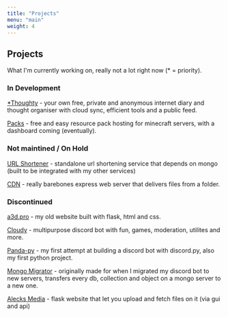 ```yaml
---
title: "Projects"
menu: "main"
weight: 4
---
```

## Projects
What I'm currently working on, really not a lot right now (* = priority).
### In Development
[*Thoughty](https://thoughty.xyz) - your own free, private and anonymous internet diary and thought organiser with cloud sync, efficient tools and a public feed.

[Packs](https://packs.alecks.dev) - free and easy resource pack hosting for minecraft servers, with a dashboard coming (eventually).

### Not maintined / On Hold
[URL Shortener](https://github.com/Alecks20/URL-Shortener) - standalone url shortening service that depends on mongo (built to be integrated with my other services)

[CDN](https://github.com/Alecks20/cdn) - really barebones express web server that delivers files from a folder.

### Discontinued
[a3d.pro](https://github.com/Alecks20/Personal-Website) - my old website built with flask, html and css.

[Cloudy](https://github.com/alecks20/Cloudy) - multipurpose discord bot with fun, games, moderation, utilites and more.

[Panda-py](https://github.com/Alecks20/Panda-py) - my first attempt at building a discord bot with discord.py, also my first python project.

[Mongo Migrator](https://github.com/Alecks20/Mongo-Migrator) - originally made for when I migrated my discord bot to new servers, transfers every db, collection and object on a mongo server to a new one.

[Alecks Media](https://github.com/Alecks20/Alecks-Media/) - flask website that let you upload and fetch files on it (via gui and api)